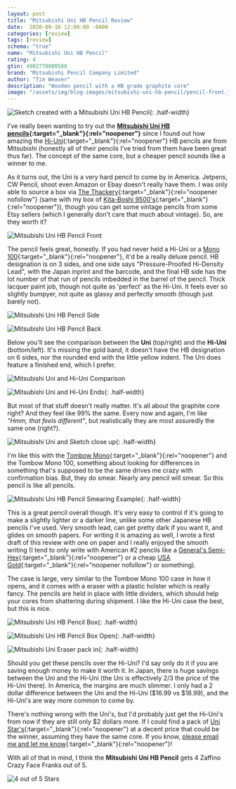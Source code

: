 ```yaml
---
layout: post
title: "Mitsubishi Uni HB Pencil Review"
date:  2020-09-16 12:00:00 -0400
categories: [review]
tags: [review]
schema: "true"
name: "Mitsubishi Uni HB Pencil"
rating: 4
gtin: 4902778000588
brand: "Mitsubishi Pencil Company Limited"
author: "Tim Weaver"
description: "Wooden pencil with a HB grade graphite core"
image: "/assets/img/blog-images/mitsubishi-uni-hb-pencil/pencil-front.jpg"
---
```


![Sketch created with a Mitsubishi Uni HB Pencil](/assets/img/blog-images/mitsubishi-uni-hb-pencil/sketch.jpg){: .half-width}

I've really been wanting to try out the **[Mitsubishi Uni HB pencils](https://www.mpuni.co.jp/products/pencils/black/uni_series/uni.html){:target="_blank"}{:rel="noopener"}** since I found out how amazing the [Hi-Uni](https://www.mpuni.co.jp/products/pencils/black/uni_series/hi_uni.html){:target="_blank"}{:rel="noopener"} HB pencils are from Mitsubishi (honestly all of their pencils I've tried from them have been great thus far).  The concept of the same core, but a cheaper pencil sounds like a winner to me.

As it turns out, the Uni is a very hard pencil to come by in America.  Jetpens, CW Pencil, shoot even Amazon or Ebay doesn't really have them.  I was only able to source a box via [The Thackery](https://www.thethackery.com/default/art-supplies/pencils/art-pencils/mitsubishi-uni/uni-mitsubishi-hi-uni-series-wooden-pencil-available-in-2b-b-and-hb-hardnesses-choose-lot-of-3-6-or-12-pieces-made-in-japan-4960.html){:target="_blank"}{:rel="noopener nofollow"} (same with my box of [Kita-Boshi 9500's](/review/2020/09/15/kitaboshi-9500-hb-pencil-review.html){:target="_blank"}{:rel="noopener"}), though you can get some vintage pencils from some Etsy sellers (which I generally don't care that much about vintage).  So, are they worth it?

<!--more-->

![Mitsubishi Uni HB Pencil Front](/assets/img/blog-images/mitsubishi-uni-hb-pencil/pencil-front.jpg)

The pencil feels great, honestly.  If you had never held a Hi-Uni or a [Mono 100](https://www.tombow.com/en/products/mono100/){:target="_blank"}{:rel="noopener"}, it'd be a really deluxe pencil.  HB designation is on 3 sides, and one side says "Pressure-Proofed Hi-Density Lead", with the Japan inprint and the barcode, and the final HB side has the lot number of that run of pencils imbedded in the barrel of the pencil.  Thick lacquer paint job, though not quite as 'perfect' as the Hi-Uni.  It feels ever so slightly bumpyer, not quite as glassy and perfectly smooth (though just barely not).

![Mitsubishi Uni HB Pencil Side](/assets/img/blog-images/mitsubishi-uni-hb-pencil/pencil-side.jpg)

![Mitsubishi Uni HB Pencil Back](/assets/img/blog-images/mitsubishi-uni-hb-pencil/pencil-back.jpg)

Below you'll see the comparison between the **Uni** (top/right) and the **Hi-Uni** (bottom/left). It's missing the gold band, it doesn't have the HB designation on 6 sides, nor the rounded end with the little yellow indent. The Uni does feature a finished end, which I prefer.

![Mitsubishi Uni and Hi-Uni Comparison](/assets/img/blog-images/mitsubishi-uni-hb-pencil/uni-hi-uni-compare.jpg)

![Mitsubishi Uni and Hi-Uni Ends](/assets/img/blog-images/mitsubishi-uni-hb-pencil/pencil-ends.jpg){: .half-width}

But most of that stuff doesn't really matter. It's all about the graphite core right?  And they feel like 99% the same. Every now and again, I'm like *"Hmm, that feels different"*, but realistically they are most assuredly the same one (right?).

![Mitsubishi Uni and Sketch close up](/assets/img/blog-images/mitsubishi-uni-hb-pencil/zoom-in.jpg){: .half-width}

I'm like this with the [Tombow Mono](https://www.tombow.com/en/products/mono_pencil/){:target="_blank"}{:rel="noopener"} and the Tombow Mono 100, something about looking for differences in something that's supposed to be the same drives me crazy with confirmation bias.  But, they do smear.  Nearly any pencil will smear.  So this pencil is like all pencils.

![Mitsubishi Uni HB Pencil Smearing Example](/assets/img/blog-images/mitsubishi-uni-hb-pencil/smear.jpg){: .half-width}

This is a great pencil overall though.  It's very easy to control if it's going to make a slightly lighter or a darker line, unlike some other Japanese HB pencils I've used.  Very smooth lead, can get pretty dark if you want it, and glides on smooth papers.  For writing it is amazing as well, I wrote a first draft of this review with one on paper and I really enjoyed the smooth writing (I tend to only write with American #2 pencils like a [General's Semi-Hex](https://www.generalpencil.com/store/p37/498.html){:target="_blank"}{:rel="noopener"} or a cheap [USA Gold](http://usagoldpencils.com/products/usa-gold/productsusa-gold24ct-usa-gold-classic-wood-pencils/){:target="_blank"}{:rel="noopener nofollow"} or something).

The case is large, very similar to the Tombow Mono 100 case in how it opens, and it comes with a eraser with a plastic holster which is really fancy. The pencils are held in place with little dividers, which should help your cores from shattering during shipment.  I like the Hi-Uni case the best, but this is nice.

![Mitsubishi Uni HB Pencil Box](/assets/img/blog-images/mitsubishi-uni-hb-pencil/box-open.jpg){: .half-width}

![Mitsubishi Uni HB Pencil Box Open](/assets/img/blog-images/mitsubishi-uni-hb-pencil/box-open-all.jpg){: .half-width}

![Mitsubishi Uni Eraser pack in](/assets/img/blog-images/mitsubishi-uni-hb-pencil/eraser.jpg){: .half-width}

Should you get these pencils over the Hi-Uni?  I'd say only do it if you are saving enough money to make it worth it.  In Japan, there is huge savings between the Uni and the Hi-Uni (the Uni is effectively 2/3 the price of the Hi-Uni there).  In America, the margins are much slimmer.  I only had a 2 dollar difference between the Uni and the Hi-Uni ($16.99 vs $18.99), and the Hi-Uni's are way more common to come by.

There's nothing wrong with the Uni's, but I'd probably just get the Hi-Uni's from now if they are still only $2 dollars more. If I could find a pack of [Uni Star's](https://www.mpuni.co.jp/products/pencils/black/uni_star/uni_star.html){:target="_blank"}{:rel="noopener"} at a decent price that could be the winner, assuming they have the same core.  If you know, [please email me and let me know](mailto:timoweaver@gmail.com){:target="_blank"}{:rel="noopener"}!

With all of that in mind, I think the **Mitsubishi Uni HB Pencil** gets 4 Zaffino Crazy Face Franks out of 5.

![4 out of 5 Stars](/assets/img/blog-images/zaffino-scale-4-star.jpg)
